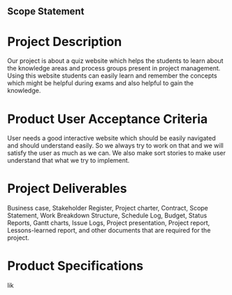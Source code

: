 ## Scope Statement

# Project Description
Our project is about a quiz website which helps the students to learn about the knowledge areas and process groups present in project management. Using this website students can easily learn and remember the concepts which might be helpful during exams and also helpful to gain the knowledge.

# Product User Acceptance Criteria
User needs a good interactive website which should be easily navigated and should understand easily. So we always try to work on that and we will satisfy the user as much as we can. We also make sort stories to make user understand that what we try to implement.

# Project Deliverables
Business case, Stakeholder Register, Project charter, Contract, Scope Statement, Work Breakdown Structure, Schedule Log, Budget, Status Reports, Gantt charts, Issue Logs, Project presentation, Project report, Lessons-learned report, and other documents that are required for the project.

# Product Specifications
lik

